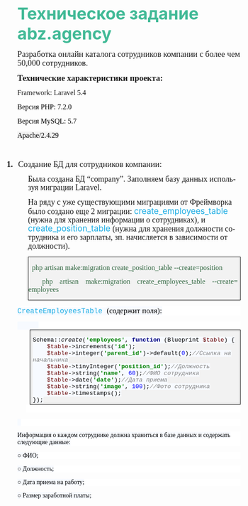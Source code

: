 <p class="MsoTitle"><b><span lang="RU" style="font-size:28.0pt;color:#42BA97;mso-themecolor:accent4;letter-spacing: 0pt;mso-style-textoutline-type:solid;mso-style-textoutline-fill-color:black; mso-style-textoutline-fill-themecolor:text1;mso-style-textoutline-fill-alpha: 100.0%;mso-style-textoutline-outlinestyle-dpiwidth:.75pt;mso-style-textoutline-outlinestyle-linecap: flat;mso-style-textoutline-outlinestyle-join:round;mso-style-textoutline-outlinestyle-pctmiterlimit: 0%;mso-style-textoutline-outlinestyle-dash:solid;mso-style-textoutline-outlinestyle-align: center;mso-style-textoutline-outlinestyle-compound:simple;mso-bevel-captop-bevelstyle: 2;mso-bevel-captop-dpiwidth:2.0pt;mso-bevel-captop-dpiheight:3.0pt;mso-bevel-capbot-bevelstyle: 0;mso-bevel-capbot-dpiwidth:0pt;mso-bevel-capbot-dpiheight:0pt;mso-bevel-material: 12;mso-bevel-dpiextrusion:4.5pt;mso-bevel-dpicontour:0pt;mso-ansi-language: RU">Техническое задание </span></b><b><span style="font-size:28.0pt;color:#42BA97;mso-themecolor:accent4;letter-spacing: 0pt;mso-style-textoutline-type:solid;mso-style-textoutline-fill-color:black; mso-style-textoutline-fill-themecolor:text1;mso-style-textoutline-fill-alpha: 100.0%;mso-style-textoutline-outlinestyle-dpiwidth:.75pt;mso-style-textoutline-outlinestyle-linecap: flat;mso-style-textoutline-outlinestyle-join:round;mso-style-textoutline-outlinestyle-pctmiterlimit: 0%;mso-style-textoutline-outlinestyle-dash:solid;mso-style-textoutline-outlinestyle-align: center;mso-style-textoutline-outlinestyle-compound:simple;mso-bevel-captop-bevelstyle: 2;mso-bevel-captop-dpiwidth:2.0pt;mso-bevel-captop-dpiheight:3.0pt;mso-bevel-capbot-bevelstyle: 0;mso-bevel-capbot-dpiwidth:0pt;mso-bevel-capbot-dpiheight:0pt;mso-bevel-material: 12;mso-bevel-dpiextrusion:4.5pt;mso-bevel-dpicontour:0pt">abz</span></b><b><span lang="RU" style="font-size:28.0pt; color:#42BA97;mso-themecolor:accent4;letter-spacing:0pt;mso-style-textoutline-type: solid;mso-style-textoutline-fill-color:black;mso-style-textoutline-fill-themecolor: text1;mso-style-textoutline-fill-alpha:100.0%;mso-style-textoutline-outlinestyle-dpiwidth: .75pt;mso-style-textoutline-outlinestyle-linecap:flat;mso-style-textoutline-outlinestyle-join: round;mso-style-textoutline-outlinestyle-pctmiterlimit:0%;mso-style-textoutline-outlinestyle-dash: solid;mso-style-textoutline-outlinestyle-align:center;mso-style-textoutline-outlinestyle-compound: simple;mso-bevel-captop-bevelstyle:2;mso-bevel-captop-dpiwidth:2.0pt; mso-bevel-captop-dpiheight:3.0pt;mso-bevel-capbot-bevelstyle:0;mso-bevel-capbot-dpiwidth: 0pt;mso-bevel-capbot-dpiheight:0pt;mso-bevel-material:12;mso-bevel-dpiextrusion: 4.5pt;mso-bevel-dpicontour:0pt;mso-ansi-language:RU">.</span></b><b><span style="font-size:28.0pt;color:#42BA97; mso-themecolor:accent4;letter-spacing:0pt;mso-style-textoutline-type:solid; mso-style-textoutline-fill-color:black;mso-style-textoutline-fill-themecolor: text1;mso-style-textoutline-fill-alpha:100.0%;mso-style-textoutline-outlinestyle-dpiwidth: .75pt;mso-style-textoutline-outlinestyle-linecap:flat;mso-style-textoutline-outlinestyle-join: round;mso-style-textoutline-outlinestyle-pctmiterlimit:0%;mso-style-textoutline-outlinestyle-dash: solid;mso-style-textoutline-outlinestyle-align:center;mso-style-textoutline-outlinestyle-compound: simple;mso-bevel-captop-bevelstyle:2;mso-bevel-captop-dpiwidth:2.0pt; mso-bevel-captop-dpiheight:3.0pt;mso-bevel-capbot-bevelstyle:0;mso-bevel-capbot-dpiwidth: 0pt;mso-bevel-capbot-dpiheight:0pt;mso-bevel-material:12;mso-bevel-dpiextrusion: 4.5pt;mso-bevel-dpicontour:0pt">agency</span></b><b><span lang="RU" style="font-size:28.0pt;color:#42BA97;mso-themecolor: accent4;letter-spacing:0pt;mso-style-textoutline-type:solid;mso-style-textoutline-fill-color: black;mso-style-textoutline-fill-themecolor:text1;mso-style-textoutline-fill-alpha: 100.0%;mso-style-textoutline-outlinestyle-dpiwidth:.75pt;mso-style-textoutline-outlinestyle-linecap: flat;mso-style-textoutline-outlinestyle-join:round;mso-style-textoutline-outlinestyle-pctmiterlimit: 0%;mso-style-textoutline-outlinestyle-dash:solid;mso-style-textoutline-outlinestyle-align: center;mso-style-textoutline-outlinestyle-compound:simple;mso-bevel-captop-bevelstyle: 2;mso-bevel-captop-dpiwidth:2.0pt;mso-bevel-captop-dpiheight:3.0pt;mso-bevel-capbot-bevelstyle: 0;mso-bevel-capbot-dpiwidth:0pt;mso-bevel-capbot-dpiheight:0pt;mso-bevel-material: 12;mso-bevel-dpiextrusion:4.5pt;mso-bevel-dpicontour:0pt;mso-ansi-language: RU"><o:p></o:p></span></b>
</p>
<p class="MsoNormal"><span lang="RU" style="font-size:14.0pt;line-height:107%; font-family:&quot;Times New Roman&quot;,serif;mso-fareast-font-family:STKaiti;mso-fareast-theme-font: major-fareast;mso-ansi-language:RU;mso-bidi-font-weight:bold">Разработка онлайн
каталога сотрудников компании с более чем 50,000 сотрудников.
	</span><span lang="RU" style="font-size: 9pt; line-height: 107%; font-family: Consolas; color: rgb(34, 34, 34); background-image: initial; background-position: initial; background-size: initial; background-repeat: initial; background-attachment: initial; background-origin: initial; background-clip: initial;"> <o:p></o:p></span>
</p>
<p class="MsoNormal"><b><span lang="RU" style="font-size:14.0pt;line-height:107%;font-family:&quot;Times New Roman&quot;,serif; mso-ansi-language:RU">Технические характеристики проекта:<o:p></o:p></span></b>
</p>
<p class="MsoNormal" style="line-height:normal"><span style="font-size:12.0pt; font-family:&quot;Times New Roman&quot;,serif">Framework</span><span lang="RU" style="font-size:12.0pt;font-family:&quot;Times New Roman&quot;,serif;mso-ansi-language: RU">: </span><span style="font-size:12.0pt;font-family:&quot;Times New Roman&quot;,serif">Laravel</span><span lang="RU" style="font-size:12.0pt;font-family:&quot;Times New Roman&quot;,serif;mso-ansi-language: RU"> 5.4<o:p></o:p></span>
</p>
<p class="MsoNormal" style="mso-margin-top-alt:auto;margin-bottom:3.6pt; line-height:normal;vertical-align:middle"><span lang="RU" style="font-size:12.0pt; font-family:&quot;Times New Roman&quot;,serif;mso-fareast-font-family:&quot;Times New Roman&quot;; color:black;mso-themecolor:text1;mso-ansi-language:RU;mso-fareast-language: EN-US">Версия </span><span style="font-size:12.0pt;font-family:&quot;Times New Roman&quot;,serif; mso-fareast-font-family:&quot;Times New Roman&quot;;color:black;mso-themecolor:text1; mso-fareast-language:EN-US">PHP</span><span lang="RU" style="font-size:12.0pt; font-family:&quot;Times New Roman&quot;,serif;mso-fareast-font-family:&quot;Times New Roman&quot;; color:black;mso-themecolor:text1;mso-ansi-language:RU;mso-fareast-language: EN-US">: 7.2.0<o:p></o:p></span>
</p>
<p class="MsoNormal" style="mso-margin-top-alt:auto;margin-bottom:3.6pt; line-height:normal;vertical-align:middle"><span lang="RU" style="font-size:12.0pt; font-family:&quot;Times New Roman&quot;,serif;mso-fareast-font-family:&quot;Times New Roman&quot;; color:black;mso-themecolor:text1;mso-ansi-language:RU;mso-fareast-language: EN-US">Версия </span><span style="font-size:12.0pt;font-family:&quot;Times New Roman&quot;,serif; mso-fareast-font-family:&quot;Times New Roman&quot;;color:black;mso-themecolor:text1; mso-fareast-language:EN-US">MySQL</span><span lang="RU" style="font-size:12.0pt; font-family:&quot;Times New Roman&quot;,serif;mso-fareast-font-family:&quot;Times New Roman&quot;; color:black;mso-themecolor:text1;mso-ansi-language:RU;mso-fareast-language: EN-US">: 5.7<o:p></o:p></span>
</p>
<p class="MsoNormal" style="mso-margin-top-alt:auto;margin-bottom:3.6pt; line-height:normal;vertical-align:middle"><span style="font-size:12.0pt; font-family:&quot;Times New Roman&quot;,serif;color:black;mso-themecolor:text1; background:#F3F3F3">Apache</span><span lang="RU" style="font-size:12.0pt; font-family:&quot;Times New Roman&quot;,serif;color:black;mso-themecolor:text1; background:#F3F3F3;mso-ansi-language:RU">/2.4.29<o:p></o:p></span>
</p>
<p class="MsoNormal" style="mso-margin-top-alt:auto;margin-bottom:3.6pt; line-height:normal;vertical-align:middle"><span lang="RU" style="font-size:12.0pt; font-family:&quot;Times New Roman&quot;,serif;mso-fareast-font-family:&quot;Times New Roman&quot;; color:black;mso-themecolor:text1;mso-ansi-language:RU;mso-fareast-language: EN-US"><o:p>&nbsp;</o:p></span>
</p>
<p class="MsoListParagraph" style="text-indent:-18.0pt;mso-list:l0 level1 lfo1">
	<!--[if !supportLists]-->
	<b><span lang="RU" style="font-size:14.0pt; line-height:107%;font-family:&quot;Times New Roman&quot;,serif;mso-fareast-font-family: &quot;Times New Roman&quot;;mso-ansi-language:RU">1.<span style="font-variant-numeric: normal; font-variant-east-asian: normal; font-weight: normal; font-stretch: normal; font-size: 7pt; line-height: normal; font-family: &quot;Times New Roman&quot;;">&nbsp;&nbsp;&nbsp;&nbsp; </span></span></b>
	<!--[endif]-->
	<span lang="RU" style="font-size:14.0pt;line-height:107%;font-family:&quot;Times New Roman&quot;,serif; mso-ansi-language:RU">Создание БД для сотрудников компании:<o:p></o:p></span>
</p>
<p class="MsoNormal" style="margin-left:18.0pt"><span lang="RU" style="font-size: 13.5pt;line-height:107%;font-family:&quot;Times New Roman&quot;,serif;mso-ansi-language: RU">Была создана БД “</span><span style="font-size:13.5pt;line-height:107%; font-family:&quot;Times New Roman&quot;,serif">company</span><span lang="RU" style="font-size:13.5pt;line-height:107%;font-family:&quot;Times New Roman&quot;,serif; mso-ansi-language:RU">”. Заполняем базу данных используя миграции </span><span style="font-size:13.5pt;line-height:107%;font-family:&quot;Times New Roman&quot;,serif">Laravel</span><span lang="RU" style="font-size:13.5pt;line-height:107%;font-family:&quot;Times New Roman&quot;,serif; mso-ansi-language:RU">.<o:p></o:p></span>
</p>
<p class="MsoNormal" style="margin-left:18.0pt"><span lang="RU" style="font-size: 13.5pt;line-height:107%;font-family:&quot;Times New Roman&quot;,serif;mso-ansi-language: RU">На ряду с уже существующими миграциями от Фреймворка было создано еще 2
миграции:
	</span><span lang="RU" style="font-size:14.0pt;line-height:107%; font-family:&quot;Times New Roman&quot;,serif;mso-ansi-language:RU"> </span><span lang="RU" style="font-size:14.0pt;line-height:107%;mso-ascii-font-family:Candara; mso-ascii-theme-font:major-latin;mso-hansi-font-family:Candara;mso-hansi-theme-font: major-latin;mso-bidi-font-family:&quot;Times New Roman&quot;;color:#1CADE4;mso-themecolor: accent1;mso-style-textoutline-type:none;mso-style-textoutline-outlinestyle-dpiwidth: 0pt;mso-style-textoutline-outlinestyle-linecap:flat;mso-style-textoutline-outlinestyle-join: round;mso-style-textoutline-outlinestyle-pctmiterlimit:0%;mso-style-textoutline-outlinestyle-dash: solid;mso-style-textoutline-outlinestyle-align:center;mso-style-textoutline-outlinestyle-compound: simple;mso-effects-shadow-color:#6E747A;mso-effects-shadow-alpha:43.0%; mso-effects-shadow-dpiradius:3.0pt;mso-effects-shadow-dpidistance:2.0pt; mso-effects-shadow-angledirection:5400000;mso-effects-shadow-align:center; mso-effects-shadow-pctsx:100.0%;mso-effects-shadow-pctsy:100.0%;mso-effects-shadow-anglekx: 0;mso-effects-shadow-angleky:0;mso-ansi-language:RU">create_employees_table</span><span lang="RU" style="font-size:14.0pt;line-height:107%;font-family:&quot;Times New Roman&quot;,serif; color:#1CADE4;mso-themecolor:accent1;mso-style-textoutline-type:none; mso-style-textoutline-outlinestyle-dpiwidth:0pt;mso-style-textoutline-outlinestyle-linecap: flat;mso-style-textoutline-outlinestyle-join:round;mso-style-textoutline-outlinestyle-pctmiterlimit: 0%;mso-style-textoutline-outlinestyle-dash:solid;mso-style-textoutline-outlinestyle-align: center;mso-style-textoutline-outlinestyle-compound:simple;mso-effects-shadow-color: #6E747A;mso-effects-shadow-alpha:43.0%;mso-effects-shadow-dpiradius:3.0pt; mso-effects-shadow-dpidistance:2.0pt;mso-effects-shadow-angledirection:5400000; mso-effects-shadow-align:center;mso-effects-shadow-pctsx:100.0%;mso-effects-shadow-pctsy: 100.0%;mso-effects-shadow-anglekx:0;mso-effects-shadow-angleky:0;mso-ansi-language: RU"> </span><span lang="RU" style="font-size:13.5pt;line-height:107%;font-family: &quot;Times New Roman&quot;,serif;mso-ansi-language:RU">(нужна для хранения информации о
сотрудниках), и
	</span><span lang="RU" style="font-size:14.0pt;line-height:107%; font-family:&quot;Times New Roman&quot;,serif;mso-ansi-language:RU"> </span><span style="font-size:14.0pt;line-height:107%;mso-ascii-font-family:Candara; mso-ascii-theme-font:major-latin;mso-hansi-font-family:Candara;mso-hansi-theme-font: major-latin;mso-bidi-font-family:&quot;Times New Roman&quot;;color:#1CADE4;mso-themecolor: accent1;mso-style-textoutline-type:none;mso-style-textoutline-outlinestyle-dpiwidth: 0pt;mso-style-textoutline-outlinestyle-linecap:flat;mso-style-textoutline-outlinestyle-join: round;mso-style-textoutline-outlinestyle-pctmiterlimit:0%;mso-style-textoutline-outlinestyle-dash: solid;mso-style-textoutline-outlinestyle-align:center;mso-style-textoutline-outlinestyle-compound: simple;mso-effects-shadow-color:#6E747A;mso-effects-shadow-alpha:43.0%; mso-effects-shadow-dpiradius:3.0pt;mso-effects-shadow-dpidistance:2.0pt; mso-effects-shadow-angledirection:5400000;mso-effects-shadow-align:center; mso-effects-shadow-pctsx:100.0%;mso-effects-shadow-pctsy:100.0%;mso-effects-shadow-anglekx: 0;mso-effects-shadow-angleky:0">create</span><span lang="RU" style="font-size: 14.0pt;line-height:107%;mso-ascii-font-family:Candara;mso-ascii-theme-font: major-latin;mso-hansi-font-family:Candara;mso-hansi-theme-font:major-latin; mso-bidi-font-family:&quot;Times New Roman&quot;;color:#1CADE4;mso-themecolor:accent1; mso-style-textoutline-type:none;mso-style-textoutline-outlinestyle-dpiwidth: 0pt;mso-style-textoutline-outlinestyle-linecap:flat;mso-style-textoutline-outlinestyle-join: round;mso-style-textoutline-outlinestyle-pctmiterlimit:0%;mso-style-textoutline-outlinestyle-dash: solid;mso-style-textoutline-outlinestyle-align:center;mso-style-textoutline-outlinestyle-compound: simple;mso-effects-shadow-color:#6E747A;mso-effects-shadow-alpha:43.0%; mso-effects-shadow-dpiradius:3.0pt;mso-effects-shadow-dpidistance:2.0pt; mso-effects-shadow-angledirection:5400000;mso-effects-shadow-align:center; mso-effects-shadow-pctsx:100.0%;mso-effects-shadow-pctsy:100.0%;mso-effects-shadow-anglekx: 0;mso-effects-shadow-angleky:0;mso-ansi-language:RU">_</span><span style="font-size:14.0pt;line-height:107%;mso-ascii-font-family:Candara; mso-ascii-theme-font:major-latin;mso-hansi-font-family:Candara;mso-hansi-theme-font: major-latin;mso-bidi-font-family:&quot;Times New Roman&quot;;color:#1CADE4;mso-themecolor: accent1;mso-style-textoutline-type:none;mso-style-textoutline-outlinestyle-dpiwidth: 0pt;mso-style-textoutline-outlinestyle-linecap:flat;mso-style-textoutline-outlinestyle-join: round;mso-style-textoutline-outlinestyle-pctmiterlimit:0%;mso-style-textoutline-outlinestyle-dash: solid;mso-style-textoutline-outlinestyle-align:center;mso-style-textoutline-outlinestyle-compound: simple;mso-effects-shadow-color:#6E747A;mso-effects-shadow-alpha:43.0%; mso-effects-shadow-dpiradius:3.0pt;mso-effects-shadow-dpidistance:2.0pt; mso-effects-shadow-angledirection:5400000;mso-effects-shadow-align:center; mso-effects-shadow-pctsx:100.0%;mso-effects-shadow-pctsy:100.0%;mso-effects-shadow-anglekx: 0;mso-effects-shadow-angleky:0">position</span><span lang="RU" style="font-size: 14.0pt;line-height:107%;mso-ascii-font-family:Candara;mso-ascii-theme-font: major-latin;mso-hansi-font-family:Candara;mso-hansi-theme-font:major-latin; mso-bidi-font-family:&quot;Times New Roman&quot;;color:#1CADE4;mso-themecolor:accent1; mso-style-textoutline-type:none;mso-style-textoutline-outlinestyle-dpiwidth: 0pt;mso-style-textoutline-outlinestyle-linecap:flat;mso-style-textoutline-outlinestyle-join: round;mso-style-textoutline-outlinestyle-pctmiterlimit:0%;mso-style-textoutline-outlinestyle-dash: solid;mso-style-textoutline-outlinestyle-align:center;mso-style-textoutline-outlinestyle-compound: simple;mso-effects-shadow-color:#6E747A;mso-effects-shadow-alpha:43.0%; mso-effects-shadow-dpiradius:3.0pt;mso-effects-shadow-dpidistance:2.0pt; mso-effects-shadow-angledirection:5400000;mso-effects-shadow-align:center; mso-effects-shadow-pctsx:100.0%;mso-effects-shadow-pctsy:100.0%;mso-effects-shadow-anglekx: 0;mso-effects-shadow-angleky:0;mso-ansi-language:RU">_</span><span style="font-size:14.0pt;line-height:107%;mso-ascii-font-family:Candara; mso-ascii-theme-font:major-latin;mso-hansi-font-family:Candara;mso-hansi-theme-font: major-latin;mso-bidi-font-family:&quot;Times New Roman&quot;;color:#1CADE4;mso-themecolor: accent1;mso-style-textoutline-type:none;mso-style-textoutline-outlinestyle-dpiwidth: 0pt;mso-style-textoutline-outlinestyle-linecap:flat;mso-style-textoutline-outlinestyle-join: round;mso-style-textoutline-outlinestyle-pctmiterlimit:0%;mso-style-textoutline-outlinestyle-dash: solid;mso-style-textoutline-outlinestyle-align:center;mso-style-textoutline-outlinestyle-compound: simple;mso-effects-shadow-color:#6E747A;mso-effects-shadow-alpha:43.0%; mso-effects-shadow-dpiradius:3.0pt;mso-effects-shadow-dpidistance:2.0pt; mso-effects-shadow-angledirection:5400000;mso-effects-shadow-align:center; mso-effects-shadow-pctsx:100.0%;mso-effects-shadow-pctsy:100.0%;mso-effects-shadow-anglekx: 0;mso-effects-shadow-angleky:0">table</span><span style="font-size:14.0pt; line-height:107%;font-family:&quot;Times New Roman&quot;,serif;mso-ansi-language:RU"> </span><span lang="RU" style="font-size:13.5pt;line-height:107%;font-family:&quot;Times New Roman&quot;,serif; mso-ansi-language:RU">(нужна для хранения должности сотрудника и его зарплаты,
зп. начисляется в зависимости от должности).
	<o:p></o:p></span>
</p>
<div style="border-width: 1pt; border-style: solid; border-color: windowtext; padding: 1pt 4pt 1pt 0cm; background-position: initial; background-color: rgb(242, 242, 242); margin-left: 18pt; margin-right: 0cm;">
	<p class="MsoNormal" style="text-align: justify; background-position: initial; background-color: rgb(242, 242, 242); border-width: initial; border-style: none; padding: 0cm;"><span lang="RU" style="font-size:12.0pt;line-height:107%; font-family:&quot;Times New Roman&quot;,serif;color:#2E653E;mso-themecolor:accent5; mso-themeshade:191;mso-ansi-language:RU">&nbsp;
		</span><span style="font-size:12.0pt;line-height:107%;font-family:&quot;Times New Roman&quot;,serif; color:#2E653E;mso-themecolor:accent5;mso-themeshade:191">php artisan
make:migration create_position_table --create=position
		<o:p></o:p></span>
	</p>
	<p class="MsoNormal" style="text-align: justify; background-position: initial; background-color: rgb(242, 242, 242); border-width: initial; border-style: none; padding: 0cm;"><span style="font-size:12.0pt;line-height:107%; font-family:&quot;Times New Roman&quot;,serif;color:#2E653E;mso-themecolor:accent5; mso-themeshade:191">&nbsp; php artisan
make:migration create_employees_table --create= employees
		<o:p></o:p></span>
	</p>
</div>
<p class="MsoNormal" style="margin-bottom: 0.0001pt; line-height: normal; background-position: initial; background-color: white;"><span style="font-size:12.0pt;font-family:&quot;Courier New&quot;; mso-fareast-font-family:&quot;Times New Roman&quot;;color:#1CADE4;mso-themecolor:accent1; background:#F7FAFF;mso-style-textoutline-type:none;mso-style-textoutline-outlinestyle-dpiwidth: 0pt;mso-style-textoutline-outlinestyle-linecap:flat;mso-style-textoutline-outlinestyle-join: round;mso-style-textoutline-outlinestyle-pctmiterlimit:0%;mso-style-textoutline-outlinestyle-dash: solid;mso-style-textoutline-outlinestyle-align:center;mso-style-textoutline-outlinestyle-compound: simple;mso-effects-shadow-color:#6E747A;mso-effects-shadow-alpha:43.0%; mso-effects-shadow-dpiradius:3.0pt;mso-effects-shadow-dpidistance:2.0pt; mso-effects-shadow-angledirection:5400000;mso-effects-shadow-align:center; mso-effects-shadow-pctsx:100.0%;mso-effects-shadow-pctsy:100.0%;mso-effects-shadow-anglekx: 0;mso-effects-shadow-angleky:0;mso-fareast-language:EN-US">CreateEmployeesTable
	</span><span style="font-size:13.0pt;font-family:&quot;Times New Roman&quot;,serif; mso-fareast-font-family:&quot;Times New Roman&quot;;color:black;background:#F7FAFF; mso-fareast-language:EN-US">(</span><span lang="RU" style="font-size:13.0pt; font-family:&quot;Times New Roman&quot;,serif;mso-fareast-font-family:&quot;Times New Roman&quot;; color:black;background:#F7FAFF;mso-ansi-language:RU;mso-fareast-language:EN-US">содержит</span><span lang="RU" style="font-size:13.0pt;font-family:&quot;Times New Roman&quot;,serif;mso-fareast-font-family: &quot;Times New Roman&quot;;color:black;background:#F7FAFF;mso-fareast-language:EN-US"> </span><span lang="RU" style="font-size:13.0pt;font-family:&quot;Times New Roman&quot;,serif;mso-fareast-font-family: &quot;Times New Roman&quot;;color:black;background:#F7FAFF;mso-ansi-language:RU; mso-fareast-language:EN-US">поля</span><span style="font-size:13.0pt; font-family:&quot;Times New Roman&quot;,serif;mso-fareast-font-family:&quot;Times New Roman&quot;; color:black;background:#F7FAFF;mso-fareast-language:EN-US">):</span><span style="font-size:12.0pt;font-family:&quot;Courier New&quot;;mso-fareast-font-family:&quot;Times New Roman&quot;; color:black;background:#F7FAFF;mso-fareast-language:EN-US"><o:p></o:p></span>
</p>
<p class="MsoNormal" style="margin-bottom: 0.0001pt; line-height: normal; background-position: initial; background-color: white;"><span style="font-size:12.0pt;font-family:&quot;Courier New&quot;; mso-fareast-font-family:&quot;Times New Roman&quot;;color:black;background:#F7FAFF; mso-fareast-language:EN-US">&nbsp;&nbsp;&nbsp;&nbsp;&nbsp; <o:p></o:p></span>
</p>
<div style="border-width: 1pt; border-style: solid; border-color: windowtext; padding: 1pt 4pt; background-position: initial; background-color: rgb(242, 242, 242); margin-left: 21.3pt; margin-right: 0cm;">
	<p class="MsoNormal" style="margin-bottom: 0.0001pt; line-height: normal; background-position: initial; background-color: rgb(242, 242, 242); border-width: initial; border-style: none; padding: 0cm;"><span style="font-size:10.0pt;font-family:&quot;Courier New&quot;; mso-fareast-font-family:&quot;Times New Roman&quot;;color:black;background:#F7FAFF; mso-fareast-language:EN-US">Schema::<i>create</i>(</span><b><span style="font-size:10.0pt;font-family:&quot;Courier New&quot;;mso-fareast-font-family:&quot;Times New Roman&quot;; color:green;background:#F7FAFF;mso-fareast-language:EN-US">'employees'</span></b><span style="font-size:10.0pt;font-family:&quot;Courier New&quot;;mso-fareast-font-family:&quot;Times New Roman&quot;; color:black;background:#F7FAFF;mso-fareast-language:EN-US">, </span><b><span style="font-size:10.0pt;font-family:&quot;Courier New&quot;;mso-fareast-font-family:&quot;Times New Roman&quot;; color:navy;background:#F7FAFF;mso-fareast-language:EN-US">function </span></b><span style="font-size:10.0pt;font-family:&quot;Courier New&quot;;mso-fareast-font-family:&quot;Times New Roman&quot;; color:black;background:#F7FAFF;mso-fareast-language:EN-US">(Blueprint </span><span style="font-size:10.0pt;font-family:&quot;Courier New&quot;;mso-fareast-font-family:&quot;Times New Roman&quot;; color:#660000;background:#F7FAFF;mso-fareast-language:EN-US">$table</span><span style="font-size:10.0pt;font-family:&quot;Courier New&quot;;mso-fareast-font-family:&quot;Times New Roman&quot;; color:black;background:#F7FAFF;mso-fareast-language:EN-US">) {<br>
		&nbsp;&nbsp;&nbsp; </span><span style="font-size:10.0pt; font-family:&quot;Courier New&quot;;mso-fareast-font-family:&quot;Times New Roman&quot;;color:#660000; background:#F7FAFF;mso-fareast-language:EN-US">$table</span><span style="font-size:10.0pt;font-family:&quot;Courier New&quot;;mso-fareast-font-family:&quot;Times New Roman&quot;; color:black;background:#F7FAFF;mso-fareast-language:EN-US">-&gt;increments(</span><b><span style="font-size:10.0pt;font-family:&quot;Courier New&quot;;mso-fareast-font-family:&quot;Times New Roman&quot;; color:green;background:#F7FAFF;mso-fareast-language:EN-US">'id'</span></b><span style="font-size:10.0pt;font-family:&quot;Courier New&quot;;mso-fareast-font-family:&quot;Times New Roman&quot;; color:black;background:#F7FAFF;mso-fareast-language:EN-US">);<br>
		&nbsp;&nbsp;&nbsp; </span><span style="font-size:10.0pt; font-family:&quot;Courier New&quot;;mso-fareast-font-family:&quot;Times New Roman&quot;;color:#660000; background:#F7FAFF;mso-fareast-language:EN-US">$table</span><span style="font-size:10.0pt;font-family:&quot;Courier New&quot;;mso-fareast-font-family:&quot;Times New Roman&quot;; color:black;background:#F7FAFF;mso-fareast-language:EN-US">-&gt;integer(</span><b><span style="font-size:10.0pt;font-family:&quot;Courier New&quot;;mso-fareast-font-family:&quot;Times New Roman&quot;; color:green;background:#F7FAFF;mso-fareast-language:EN-US">'parent_id'</span></b><span style="font-size:10.0pt;font-family:&quot;Courier New&quot;;mso-fareast-font-family:&quot;Times New Roman&quot;; color:black;background:#F7FAFF;mso-fareast-language:EN-US">)-&gt;default(</span><span style="font-size:10.0pt;font-family:&quot;Courier New&quot;;mso-fareast-font-family:&quot;Times New Roman&quot;; color:blue;background:#F7FAFF;mso-fareast-language:EN-US">0</span><span style="font-size:10.0pt;font-family:&quot;Courier New&quot;;mso-fareast-font-family:&quot;Times New Roman&quot;; color:black;background:#F7FAFF;mso-fareast-language:EN-US">);</span><i><span style="font-size:10.0pt;font-family:&quot;Courier New&quot;;mso-fareast-font-family:&quot;Times New Roman&quot;; color:gray;background:#F7FAFF;mso-fareast-language:EN-US">//</span></i><i><span lang="RU" style="font-size:10.0pt;font-family:&quot;Courier New&quot;;mso-fareast-font-family: &quot;Times New Roman&quot;;color:gray;background:#F7FAFF;mso-ansi-language:RU; mso-fareast-language:EN-US">Ссылка</span></i><i><span lang="RU" style="font-size: 10.0pt;font-family:&quot;Courier New&quot;;mso-fareast-font-family:&quot;Times New Roman&quot;; color:gray;background:#F7FAFF;mso-fareast-language:EN-US"> </span></i><i><span lang="RU" style="font-size:10.0pt;font-family:&quot;Courier New&quot;;mso-fareast-font-family: &quot;Times New Roman&quot;;color:gray;background:#F7FAFF;mso-ansi-language:RU; mso-fareast-language:EN-US">на</span></i><i><span lang="RU" style="font-size: 10.0pt;font-family:&quot;Courier New&quot;;mso-fareast-font-family:&quot;Times New Roman&quot;; color:gray;background:#F7FAFF;mso-fareast-language:EN-US"> </span></i><i><span lang="RU" style="font-size:10.0pt;font-family:&quot;Courier New&quot;;mso-fareast-font-family: &quot;Times New Roman&quot;;color:gray;background:#F7FAFF;mso-ansi-language:RU; mso-fareast-language:EN-US">начальника</span></i><i><span style="font-size: 10.0pt;font-family:&quot;Courier New&quot;;mso-fareast-font-family:&quot;Times New Roman&quot;; color:gray;background:#F7FAFF;mso-fareast-language:EN-US"><br>
		&nbsp;&nbsp;&nbsp; </span></i><span style="font-size: 10.0pt;font-family:&quot;Courier New&quot;;mso-fareast-font-family:&quot;Times New Roman&quot;; color:#660000;background:#F7FAFF;mso-fareast-language:EN-US">$table</span><span style="font-size:10.0pt;font-family:&quot;Courier New&quot;;mso-fareast-font-family:&quot;Times New Roman&quot;; color:black;background:#F7FAFF;mso-fareast-language:EN-US">-&gt;tinyInteger(</span><b><span style="font-size:10.0pt;font-family:&quot;Courier New&quot;;mso-fareast-font-family:&quot;Times New Roman&quot;; color:green;background:#F7FAFF;mso-fareast-language:EN-US">'position_id'</span></b><span style="font-size:10.0pt;font-family:&quot;Courier New&quot;;mso-fareast-font-family:&quot;Times New Roman&quot;; color:black;background:#F7FAFF;mso-fareast-language:EN-US">);</span><i><span style="font-size:10.0pt;font-family:&quot;Courier New&quot;;mso-fareast-font-family:&quot;Times New Roman&quot;; color:gray;background:#F7FAFF;mso-fareast-language:EN-US">//</span></i><i><span lang="RU" style="font-size:10.0pt;font-family:&quot;Courier New&quot;;mso-fareast-font-family: &quot;Times New Roman&quot;;color:gray;background:#F7FAFF;mso-ansi-language:RU; mso-fareast-language:EN-US">Должность</span></i><i><span style="font-size:10.0pt; font-family:&quot;Courier New&quot;;mso-fareast-font-family:&quot;Times New Roman&quot;;color:gray; background:#F7FAFF;mso-fareast-language:EN-US"><br>
		&nbsp;&nbsp;&nbsp; </span></i><span style="font-size: 10.0pt;font-family:&quot;Courier New&quot;;mso-fareast-font-family:&quot;Times New Roman&quot;; color:#660000;background:#F7FAFF;mso-fareast-language:EN-US">$table</span><span style="font-size:10.0pt;font-family:&quot;Courier New&quot;;mso-fareast-font-family:&quot;Times New Roman&quot;; color:black;background:#F7FAFF;mso-fareast-language:EN-US">-&gt;string(</span><b><span style="font-size:10.0pt;font-family:&quot;Courier New&quot;;mso-fareast-font-family:&quot;Times New Roman&quot;; color:green;background:#F7FAFF;mso-fareast-language:EN-US">'name'</span></b><span style="font-size:10.0pt;font-family:&quot;Courier New&quot;;mso-fareast-font-family:&quot;Times New Roman&quot;; color:black;background:#F7FAFF;mso-fareast-language:EN-US">, </span><span style="font-size:10.0pt;font-family:&quot;Courier New&quot;;mso-fareast-font-family:&quot;Times New Roman&quot;; color:blue;background:#F7FAFF;mso-fareast-language:EN-US">60</span><span style="font-size:10.0pt;font-family:&quot;Courier New&quot;;mso-fareast-font-family:&quot;Times New Roman&quot;; color:black;background:#F7FAFF;mso-fareast-language:EN-US">);</span><i><span style="font-size:10.0pt;font-family:&quot;Courier New&quot;;mso-fareast-font-family:&quot;Times New Roman&quot;; color:gray;background:#F7FAFF;mso-fareast-language:EN-US">//</span></i><i><span lang="RU" style="font-size:10.0pt;font-family:&quot;Courier New&quot;;mso-fareast-font-family: &quot;Times New Roman&quot;;color:gray;background:#F7FAFF;mso-ansi-language:RU; mso-fareast-language:EN-US">ФИО</span></i><i><span lang="RU" style="font-size: 10.0pt;font-family:&quot;Courier New&quot;;mso-fareast-font-family:&quot;Times New Roman&quot;; color:gray;background:#F7FAFF;mso-fareast-language:EN-US"> </span></i><i><span lang="RU" style="font-size:10.0pt;font-family:&quot;Courier New&quot;;mso-fareast-font-family: &quot;Times New Roman&quot;;color:gray;background:#F7FAFF;mso-ansi-language:RU; mso-fareast-language:EN-US">сотрудника</span></i><i><span style="font-size: 10.0pt;font-family:&quot;Courier New&quot;;mso-fareast-font-family:&quot;Times New Roman&quot;; color:gray;background:#F7FAFF;mso-fareast-language:EN-US"><br>
		&nbsp;&nbsp;&nbsp; </span></i><span style="font-size: 10.0pt;font-family:&quot;Courier New&quot;;mso-fareast-font-family:&quot;Times New Roman&quot;; color:#660000;background:#F7FAFF;mso-fareast-language:EN-US">$table</span><span style="font-size:10.0pt;font-family:&quot;Courier New&quot;;mso-fareast-font-family:&quot;Times New Roman&quot;; color:black;background:#F7FAFF;mso-fareast-language:EN-US">-&gt;date(</span><b><span style="font-size:10.0pt;font-family:&quot;Courier New&quot;;mso-fareast-font-family:&quot;Times New Roman&quot;; color:green;background:#F7FAFF;mso-fareast-language:EN-US">'date'</span></b><span style="font-size:10.0pt;font-family:&quot;Courier New&quot;;mso-fareast-font-family:&quot;Times New Roman&quot;; color:black;background:#F7FAFF;mso-fareast-language:EN-US">);</span><i><span style="font-size:10.0pt;font-family:&quot;Courier New&quot;;mso-fareast-font-family:&quot;Times New Roman&quot;; color:gray;background:#F7FAFF;mso-fareast-language:EN-US">//</span></i><i><span lang="RU" style="font-size:10.0pt;font-family:&quot;Courier New&quot;;mso-fareast-font-family: &quot;Times New Roman&quot;;color:gray;background:#F7FAFF;mso-ansi-language:RU; mso-fareast-language:EN-US">Дата</span></i><i><span lang="RU" style="font-size: 10.0pt;font-family:&quot;Courier New&quot;;mso-fareast-font-family:&quot;Times New Roman&quot;; color:gray;background:#F7FAFF;mso-fareast-language:EN-US"> </span></i><i><span lang="RU" style="font-size:10.0pt;font-family:&quot;Courier New&quot;;mso-fareast-font-family: &quot;Times New Roman&quot;;color:gray;background:#F7FAFF;mso-ansi-language:RU; mso-fareast-language:EN-US">приема</span></i><i><span style="font-size:10.0pt; font-family:&quot;Courier New&quot;;mso-fareast-font-family:&quot;Times New Roman&quot;;color:gray; background:#F7FAFF;mso-fareast-language:EN-US"><br>
		&nbsp;&nbsp;&nbsp; </span></i><span style="font-size: 10.0pt;font-family:&quot;Courier New&quot;;mso-fareast-font-family:&quot;Times New Roman&quot;; color:#660000;background:#F7FAFF;mso-fareast-language:EN-US">$table</span><span style="font-size:10.0pt;font-family:&quot;Courier New&quot;;mso-fareast-font-family:&quot;Times New Roman&quot;; color:black;background:#F7FAFF;mso-fareast-language:EN-US">-&gt;string(</span><b><span style="font-size:10.0pt;font-family:&quot;Courier New&quot;;mso-fareast-font-family:&quot;Times New Roman&quot;; color:green;background:#F7FAFF;mso-fareast-language:EN-US">'image'</span></b><span style="font-size:10.0pt;font-family:&quot;Courier New&quot;;mso-fareast-font-family:&quot;Times New Roman&quot;; color:black;background:#F7FAFF;mso-fareast-language:EN-US">, </span><span style="font-size:10.0pt;font-family:&quot;Courier New&quot;;mso-fareast-font-family:&quot;Times New Roman&quot;; color:blue;background:#F7FAFF;mso-fareast-language:EN-US">100</span><span style="font-size:10.0pt;font-family:&quot;Courier New&quot;;mso-fareast-font-family:&quot;Times New Roman&quot;; color:black;background:#F7FAFF;mso-fareast-language:EN-US">);</span><i><span style="font-size:10.0pt;font-family:&quot;Courier New&quot;;mso-fareast-font-family:&quot;Times New Roman&quot;; color:gray;background:#F7FAFF;mso-fareast-language:EN-US">//</span></i><i><span lang="RU" style="font-size:10.0pt;font-family:&quot;Courier New&quot;;mso-fareast-font-family: &quot;Times New Roman&quot;;color:gray;background:#F7FAFF;mso-ansi-language:RU; mso-fareast-language:EN-US">Фото</span></i><i><span lang="RU" style="font-size: 10.0pt;font-family:&quot;Courier New&quot;;mso-fareast-font-family:&quot;Times New Roman&quot;; color:gray;background:#F7FAFF;mso-fareast-language:EN-US"> </span></i><i><span lang="RU" style="font-size:10.0pt;font-family:&quot;Courier New&quot;;mso-fareast-font-family: &quot;Times New Roman&quot;;color:gray;background:#F7FAFF;mso-ansi-language:RU; mso-fareast-language:EN-US">сотрудника</span></i><i><span style="font-size: 10.0pt;font-family:&quot;Courier New&quot;;mso-fareast-font-family:&quot;Times New Roman&quot;; color:gray;background:#F7FAFF;mso-fareast-language:EN-US"><br>
		&nbsp;&nbsp;&nbsp; </span></i><span style="font-size: 10.0pt;font-family:&quot;Courier New&quot;;mso-fareast-font-family:&quot;Times New Roman&quot;; color:#660000;background:#F7FAFF;mso-fareast-language:EN-US">$table</span><span style="font-size:10.0pt;font-family:&quot;Courier New&quot;;mso-fareast-font-family:&quot;Times New Roman&quot;; color:black;background:#F7FAFF;mso-fareast-language:EN-US">-&gt;timestamps();<br>
		});</span><span style="font-size:10.0pt;font-family:&quot;Courier New&quot;;mso-fareast-font-family: &quot;Times New Roman&quot;;color:black;mso-fareast-language:EN-US"><o:p></o:p></span>
	</p>
</div>
<p class="MsoNormal" style="margin: 0cm 0cm 0.0001pt 14.2pt; line-height: normal; background-position: initial; background-color: white;"><span style="font-size: 12.0pt;font-family:&quot;Courier New&quot;;mso-fareast-font-family:&quot;Times New Roman&quot;; color:black;mso-fareast-language:EN-US"><o:p>&nbsp;</o:p></span>
</p>
<p class="MsoNormal" style="margin-bottom: 0.0001pt; line-height: normal; background-position: initial; background-color: white;"><span style="font-size:10.0pt;font-family:&quot;Courier New&quot;; mso-fareast-font-family:&quot;Times New Roman&quot;;color:black;background:#F7FAFF; mso-fareast-language:EN-US"><o:p>&nbsp;</o:p></span>
</p>
<p class="MsoNormal" style="margin-bottom: 0.0001pt; line-height: normal; background-position: initial; background-color: white;"><span lang="RU" style="font-family:&quot;Times New Roman&quot;,serif; mso-fareast-font-family:&quot;Times New Roman&quot;;color:black;mso-themecolor:text1; background:#F7FAFF;mso-style-textoutline-type:none;mso-style-textoutline-outlinestyle-dpiwidth: 0pt;mso-style-textoutline-outlinestyle-linecap:flat;mso-style-textoutline-outlinestyle-join: round;mso-style-textoutline-outlinestyle-pctmiterlimit:0%;mso-style-textoutline-outlinestyle-dash: solid;mso-style-textoutline-outlinestyle-align:center;mso-style-textoutline-outlinestyle-compound: simple;mso-effects-shadow-color:#6E747A;mso-effects-shadow-alpha:43.0%; mso-effects-shadow-dpiradius:3.0pt;mso-effects-shadow-dpidistance:2.0pt; mso-effects-shadow-angledirection:5400000;mso-effects-shadow-align:center; mso-effects-shadow-pctsx:100.0%;mso-effects-shadow-pctsy:100.0%;mso-effects-shadow-anglekx: 0;mso-effects-shadow-angleky:0;mso-ansi-language:RU;mso-fareast-language:EN-US">Информация
о каждом сотруднике должна храниться в базе данных и содержать следующие
данные:
	<o:p></o:p></span>
</p>
<p class="MsoNormal" style="margin-bottom: 0.0001pt; line-height: normal; background-position: initial; background-color: white;"><span lang="RU" style="font-family:&quot;Times New Roman&quot;,serif; mso-fareast-font-family:&quot;Times New Roman&quot;;color:black;mso-themecolor:text1; background:#F7FAFF;mso-style-textoutline-type:none;mso-style-textoutline-outlinestyle-dpiwidth: 0pt;mso-style-textoutline-outlinestyle-linecap:flat;mso-style-textoutline-outlinestyle-join: round;mso-style-textoutline-outlinestyle-pctmiterlimit:0%;mso-style-textoutline-outlinestyle-dash: solid;mso-style-textoutline-outlinestyle-align:center;mso-style-textoutline-outlinestyle-compound: simple;mso-effects-shadow-color:#6E747A;mso-effects-shadow-alpha:43.0%; mso-effects-shadow-dpiradius:3.0pt;mso-effects-shadow-dpidistance:2.0pt; mso-effects-shadow-angledirection:5400000;mso-effects-shadow-align:center; mso-effects-shadow-pctsx:100.0%;mso-effects-shadow-pctsy:100.0%;mso-effects-shadow-anglekx: 0;mso-effects-shadow-angleky:0;mso-ansi-language:RU;mso-fareast-language:EN-US">○
ФИО;
	<o:p></o:p></span>
</p>
<p class="MsoNormal" style="margin-bottom: 0.0001pt; line-height: normal; background-position: initial; background-color: white;"><span lang="RU" style="font-family:&quot;Times New Roman&quot;,serif; mso-fareast-font-family:&quot;Times New Roman&quot;;color:black;mso-themecolor:text1; background:#F7FAFF;mso-style-textoutline-type:none;mso-style-textoutline-outlinestyle-dpiwidth: 0pt;mso-style-textoutline-outlinestyle-linecap:flat;mso-style-textoutline-outlinestyle-join: round;mso-style-textoutline-outlinestyle-pctmiterlimit:0%;mso-style-textoutline-outlinestyle-dash: solid;mso-style-textoutline-outlinestyle-align:center;mso-style-textoutline-outlinestyle-compound: simple;mso-effects-shadow-color:#6E747A;mso-effects-shadow-alpha:43.0%; mso-effects-shadow-dpiradius:3.0pt;mso-effects-shadow-dpidistance:2.0pt; mso-effects-shadow-angledirection:5400000;mso-effects-shadow-align:center; mso-effects-shadow-pctsx:100.0%;mso-effects-shadow-pctsy:100.0%;mso-effects-shadow-anglekx: 0;mso-effects-shadow-angleky:0;mso-ansi-language:RU;mso-fareast-language:EN-US">○
Должность;
	<o:p></o:p></span>
</p>
<p class="MsoNormal" style="margin-bottom: 0.0001pt; line-height: normal; background-position: initial; background-color: white;"><span lang="RU" style="font-family:&quot;Times New Roman&quot;,serif; mso-fareast-font-family:&quot;Times New Roman&quot;;color:black;mso-themecolor:text1; background:#F7FAFF;mso-style-textoutline-type:none;mso-style-textoutline-outlinestyle-dpiwidth: 0pt;mso-style-textoutline-outlinestyle-linecap:flat;mso-style-textoutline-outlinestyle-join: round;mso-style-textoutline-outlinestyle-pctmiterlimit:0%;mso-style-textoutline-outlinestyle-dash: solid;mso-style-textoutline-outlinestyle-align:center;mso-style-textoutline-outlinestyle-compound: simple;mso-effects-shadow-color:#6E747A;mso-effects-shadow-alpha:43.0%; mso-effects-shadow-dpiradius:3.0pt;mso-effects-shadow-dpidistance:2.0pt; mso-effects-shadow-angledirection:5400000;mso-effects-shadow-align:center; mso-effects-shadow-pctsx:100.0%;mso-effects-shadow-pctsy:100.0%;mso-effects-shadow-anglekx: 0;mso-effects-shadow-angleky:0;mso-ansi-language:RU;mso-fareast-language:EN-US">○
Дата приема на работу;
	<o:p></o:p></span>
</p>
<p><span style="background-color: rgb(247, 250, 255); color: black; font-family: &quot;Times New Roman&quot;, serif;">○
Размер заработной платы;
	</span>
</p>
